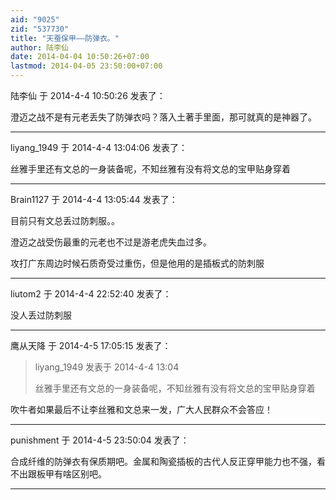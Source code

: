 ```yaml
---
aid: "9025"
zid: "537730"
title: "天蚕保甲——防弹衣。"
author: 陆李仙
date: 2014-04-04 10:50:26+07:00
lastmod: 2014-04-05 23:50:00+07:00
---
```


陆李仙 于 2014-4-4 10:50:26 发表了：

澄迈之战不是有元老丢失了防弹衣吗？落入土著手里面，那可就真的是神器了。

---

liyang_1949 于 2014-4-4 13:04:06 发表了：

丝雅手里还有文总的一身装备呢，不知丝雅有没有将文总的宝甲贴身穿着

---

Brain1127 于 2014-4-4 13:05:44 发表了：

目前只有文总丢过防刺服。。

澄迈之战受伤最重的元老也不过是游老虎失血过多。

攻打广东周边时候石质奇受过重伤，但是他用的是插板式的防刺服

---

liutom2 于 2014-4-4 22:52:40 发表了：

没人丢过防刺服

---

鹰从天降 于 2014-4-5 17:05:15 发表了：

> liyang_1949 发表于 2014-4-4 13:04
>
> 丝雅手里还有文总的一身装备呢，不知丝雅有没有将文总的宝甲贴身穿着

吹牛者如果最后不让李丝雅和文总来一发，广大人民群众不会答应！

---

punishment 于 2014-4-5 23:50:04 发表了：

合成纤维的防弹衣有保质期吧。金属和陶瓷插板的古代人反正穿甲能力也不强，看不出跟板甲有啥区别吧。

---
